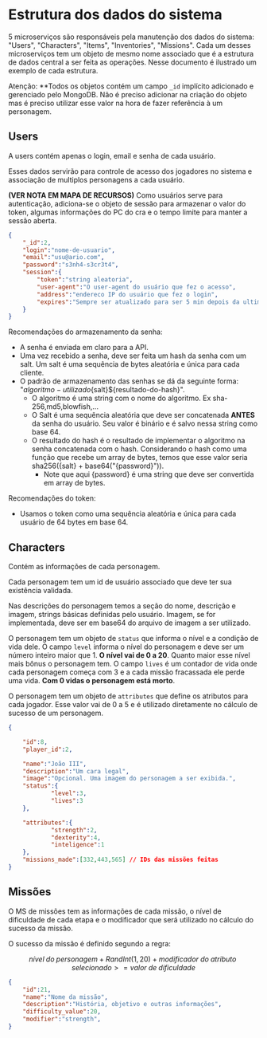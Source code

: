 # Estrutura dos dados do sistema

5 microserviços são responsáveis pela manutenção dos dados do sistema: "Users", "Characters", "Items", "Inventories", "Missions". Cada um desses microserviços tem um objeto de mesmo nome associado que é a estrutura de dados central a ser feita as operações. Nesse documento é ilustrado um exemplo de cada estrutura.

Atenção: **Todos os objetos contém um campo `_id` implícito adicionado e gerenciado pelo MongoDB. Não é preciso adicionar na criação do objeto mas é preciso utilizar esse valor na hora de fazer referência à um personagem. 

## Users

A users contém apenas o login, email e senha de cada usuário. 

Esses dados servirão para controle de acesso dos jogadores no sistema e associação de multiplos personagens a cada usuário.

**(VER NOTA EM MAPA DE RECURSOS)** Como usuários serve para autenticação, adiciona-se o objeto de sessão para armazenar o valor do token, algumas informações do PC do cra e o tempo limite para manter a sessão aberta.

```json
{
    "_id":2,
    "login":"nome-de-usuario",
    "email":"usu@ario.com",
    "password":"s3nh4-s3cr3t4",
    "session":{
        "token":"string aleatoria",
        "user-agent":"O user-agent do usuário que fez o acesso",
        "address":"endereco IP do usuário que fez o login",
        "expires":"Sempre ser atualizado para ser 5 min depois da ultima requisição de validação da sessão"
    }
}
```

Recomendações do armazenamento da senha:
* A senha é enviada em claro para a API.
* Uma vez recebido a senha, deve ser feita um hash da senha com um salt. Um salt é uma sequência de bytes aleatória e única para cada cliente. 
* O padrão de armazenamento das senhas se dá da seguinte forma: "${algoritmo-utilizado}${salt}${resultado-do-hash}".
    * O algoritmo é uma string com o nome do algoritmo. Ex sha-256,md5,blowfish,...
    * O Salt é uma sequência aleatória que deve ser concatenada **ANTES** da senha do usuário. Seu valor é binário e é salvo nessa string como base 64.
    * O resultado do hash é o resultado de implementar o algoritmo na senha concatenada com o hash. Considerando o hash como uma função que recebe um array de bytes, temos que esse valor seria sha256({salt} + base64("{password}")). 
        * Note que aqui {password} é uma string que deve ser convertida em array de bytes.

Recomendações do token:
* Usamos o token como uma sequência aleatória e única para cada usuário de 64 bytes em base 64.

## Characters

Contém as informações de cada personagem. 

Cada personagem tem um id de usuário associado que deve ter sua existência validada. 

Nas descrições do personagem temos a seção do nome, descrição e imagem, strings básicas definidas pelo usuário. Imagem, se for implementada, deve ser em base64 do arquivo de imagem a ser utilizado. 

O personagem tem um objeto de `status` que informa o nível e a condição de vida dele. O campo `level` informa o nível do personagem e deve ser um número inteiro maior que 1. **O nível vai de 0 a 20**. Quanto maior esse nível mais bônus o personagem tem. O campo `lives` é um contador de vida onde cada personagem começa com 3 e a cada missão fracassada ele perde uma vida. **Com 0 vidas o personagem está morto**.

O personagem tem um objeto de `attributes` que define os atributos para cada jogador. Esse valor vai de 0 a 5 e é utilizado diretamente no cálculo de sucesso de um personagem. 


```json
{

    "id":8,
    "player_id":2,

    "name":"João III",
    "description":"Um cara legal",
    "image":"Opcional. Uma imagem do personagem a ser exibida.",
    "status":{
            "level":3,
            "lives":3
    },

    "attributes":{ 
            "strength":2,
            "dexterity":4,
            "inteligence":1
    },
	"missions_made":[332,443,565] // IDs das missões feitas
}

```

## Missões 

O MS de missões tem as informações de cada missão, o nível de dificuldade de cada etapa e o modificador que será utilizado no cálculo do sucesso da missão. 

O sucesso da missão é definido segundo a regra:

$$nível\; do\; personagem + RandInt(1,20) + modificador\; do\; atributo\; selecionado >= valor\; de\; dificuldade$$


```json
{
    "id":21,
    "name":"Nome da missão",
    "description":"História, objetivo e outras informações",
    "difficulty_value":20,
    "modifier":"strength",
}
```

